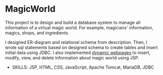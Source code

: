 # MagicWorld

This project is to design and build a database system to manage all information of a virtual magic world. For example, magicians' information, magics, shops, and ingredients.

I designed ER-diagram and relational schema from description. Then, I wrote sql statements based on designed schema to create tables and insert initial data using JDBC.
I also implemented [dynamic webpages](https://github.com/joohan-lee/MagicWorld/tree/master/WebContent) to insert, modify, view, and delete information about magic world using JSP.

- SKILLS: JSP, HTML, CSS, JavaScript, Apache Tomcat, MariaDB, JDBC
